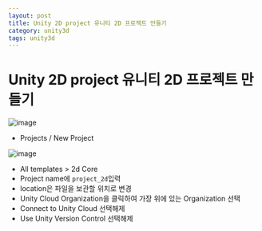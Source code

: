 ```yaml
---
layout: post
title: Unity 2D project 유니티 2D 프로젝트 만들기
category: unity3d
tags: unity3d
---
```


# Unity 2D project 유니티 2D 프로젝트 만들기

![image](https://github.com/gunug/gunug.github.io/assets/52345276/05fe4b55-8ef3-4259-97a6-e0b9a1978d2a)

* Projects / New Project

![image](https://github.com/gunug/gunug.github.io/assets/52345276/708702ec-668c-4b08-b57a-a9945981897d)

* All templates > 2d Core
* Project name에 ```project_2d```입력
* location은 파일을 보관할 위치로 변경
* Unity Cloud Organization을 클릭하여 가장 위에 있는 Organization 선택
* Connect to Unity Cloud 선택해제
* Use Unity Version Control 선택해제

